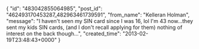  {
   "id": "483042855064985",
   "post_id": "462493170453287_482963461739591",
   "from_name": "Kelleran Holman",
   "message": "I haven't seen my SIN card since I was 16, lol I'm 43 now...they sent my kids SIN cards, (and I don't recall applying for them) nothing of interest on the back though...",
   "created_time": "2013-02-19T23:48:43+0000"
 }
